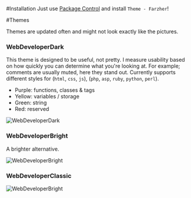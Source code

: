 #Installation
Just use [Package Control](http://wbond.net/sublime_packages/package_control) and install `Theme - Farzher`!


#Themes

Themes are updated often and might not look exactly like the pictures.

### WebDeveloperDark

This theme is designed to be useful, not pretty.
I measure usability based on how quickly you can determine what you're looking at. For example; comments are usually muted, here they stand out.
Currently supports different styles for (`html`, `css`, `js`), (`php`, `asp`, `ruby`, `python`, `perl`).

- Purple: functions, classes & tags
- Yellow: variables / storage
- Green: string
- Red: reserved

![WebDeveloperDark](https://raw.github.com/farzher/Sublime-Text-Themes/master/screenshots/WebDeveloperDark.png)



### WebDeveloperBright

A brighter alternative.

![WebDeveloperBright](https://raw.github.com/farzher/Sublime-Text-Themes/master/screenshots/WebDeveloperBright.png)



### WebDeveloperClassic

![WebDeveloperBright](https://raw.github.com/farzher/Sublime-Text-Themes/master/screenshots/WebDeveloperClassic.png)
